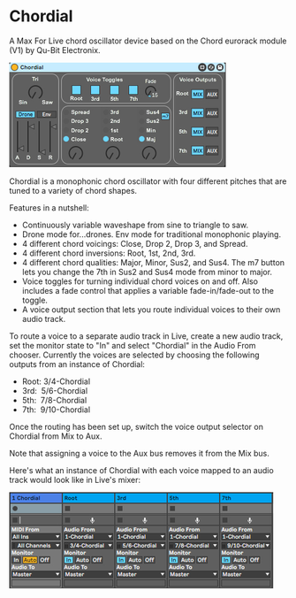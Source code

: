 # Chordial
A Max For Live chord oscillator device based on the Chord eurorack module (V1) by Qu-Bit Electronix.

![Chordial Image](chordial.jpg)

Chordial is a monophonic chord oscillator with four different pitches that are tuned to a variety of chord shapes.  

Features in a nutshell:

- Continuously variable waveshape from sine to triangle to saw.
- Drone mode for...drones. Env mode for traditional monophonic playing.
- 4 different chord voicings: Close, Drop 2, Drop 3, and Spread.
- 4 different chord inversions: Root, 1st, 2nd, 3rd.
- 4 different chord qualities: Major, Minor, Sus2, and Sus4. The m7 button lets you change the 7th in Sus2 and Sus4 mode from minor to major.
- Voice toggles for turning individual chord voices on and off. Also includes a fade control that applies a variable fade-in/fade-out to the toggle.
- A voice output section that lets you route individual voices to their own audio track.

To route a voice to a separate audio track in Live, create a new audio track, set the monitor state to "In" and select "Chordial" in the Audio From chooser. Currently the voices are selected by choosing the following outputs from an instance of Chordial:

- Root: 3/4-Chordial
- 3rd:  5/6-Chordial
- 5th:  7/8-Chordial
- 7th:  9/10-Chordial

Once the routing has been set up, switch the voice output selector on Chordial from Mix to Aux.

Note that assigning a voice to the Aux bus removes it from the Mix bus.

Here's what an instance of Chordial with each voice mapped to an audio track would look like in Live's mixer:

![Cordial Routing Image](chordial-routing.jpg)
